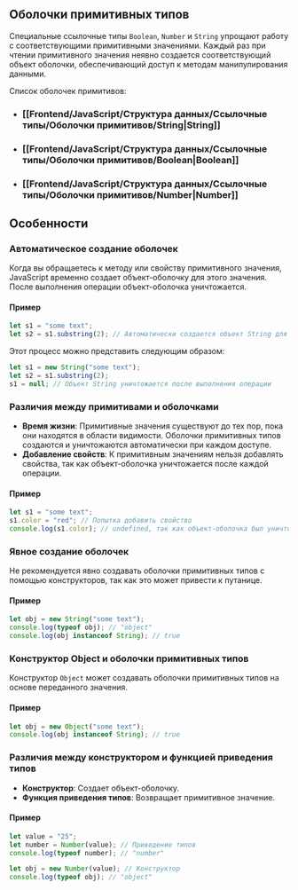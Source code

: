 ## Оболочки примитивных типов

Специальные ссылочные типы `Boolean`, `Number` и `String` упрощают работу с соответствующими примитивными значениями. Каждый раз при чтении примитивного значения неявно создается соответствующий объект оболочки, обеспечивающий доступ к методам манипулирования данными.

Список оболочек примитивов:

- ### [[Frontend/JavaScript/Структура данных/Ссылочные типы/Оболочки примитивов/String|String]]
- ### [[Frontend/JavaScript/Структура данных/Ссылочные типы/Оболочки примитивов/Boolean|Boolean]]
- ### [[Frontend/JavaScript/Структура данных/Ссылочные типы/Оболочки примитивов/Number|Number]]

## Особенности

### Автоматическое создание оболочек

Когда вы обращаетесь к методу или свойству примитивного значения, JavaScript временно создает объект-оболочку для этого значения. После выполнения операции объект-оболочка уничтожается.

#### Пример

```javascript
let s1 = "some text";
let s2 = s1.substring(2); // Автоматически создается объект String для s1
```

Этот процесс можно представить следующим образом:

```javascript
let s1 = new String("some text");
let s2 = s1.substring(2);
s1 = null; // Объект String уничтожается после выполнения операции
```

### Различия между примитивами и оболочками

- **Время жизни**: Примитивные значения существуют до тех пор, пока они находятся в области видимости. Оболочки примитивных типов создаются и уничтожаются автоматически при каждом доступе.
- **Добавление свойств**: К примитивным значениям нельзя добавлять свойства, так как объект-оболочка уничтожается после каждой операции.

#### Пример

```javascript
let s1 = "some text";
s1.color = "red"; // Попытка добавить свойство
console.log(s1.color); // undefined, так как объект-оболочка был уничтожен
```

### Явное создание оболочек

Не рекомендуется явно создавать оболочки примитивных типов с помощью конструкторов, так как это может привести к путанице.

#### Пример

```javascript
let obj = new String("some text");
console.log(typeof obj); // "object"
console.log(obj instanceof String); // true
```

### Конструктор Object и оболочки примитивных типов

Конструктор `Object` может создавать оболочки примитивных типов на основе переданного значения.

#### Пример

```javascript
let obj = new Object("some text");
console.log(obj instanceof String); // true
```

### Различия между конструктором и функцией приведения типов

- **Конструктор**: Создает объект-оболочку.
- **Функция приведения типов**: Возвращает примитивное значение.

#### Пример

```javascript
let value = "25";
let number = Number(value); // Приведение типов
console.log(typeof number); // "number"

let obj = new Number(value); // Конструктор
console.log(typeof obj); // "object"
```
